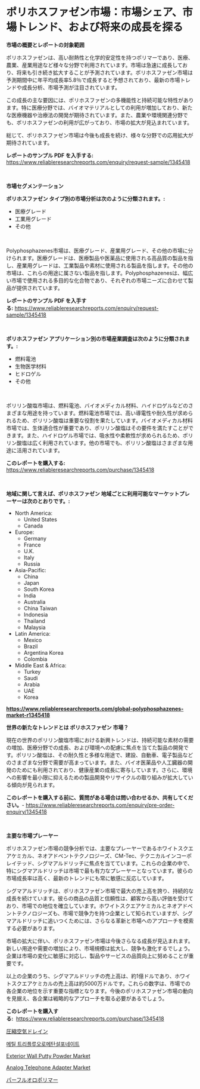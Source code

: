 <p><h1>ポリホスファゼン市場：市場シェア、市場トレンド、および将来の成長を探る</h1></p><p><strong>市場の概要とレポートの対象範囲</strong></p>
<p><p>ポリホスファゼンは、高い耐熱性と化学的安定性を持つポリマーであり、医療、農業、産業用途など様々な分野で利用されています。市場は急速に成長しており、将来も引き続き拡大することが予測されています。ポリホスファゼン市場は予測期間中に年平均成長率5.8％で成長すると予想されており、最新の市場トレンドや成長分析、市場予測が注目されています。</p><p>この成長の主な要因には、ポリホスファゼンの多機能性と持続可能な特性があります。特に医療分野では、バイオマテリアルとしての利用が増加しており、新たな医療機器や治療法の開発が期待されています。また、農業や環境関連分野でも、ポリホスファゼンの利用が広がっており、市場の拡大が見込まれています。</p><p>総じて、ポリホスファゼン市場は今後も成長を続け、様々な分野での応用拡大が期待されています。</p></p>
<p><strong>レポートのサンプル PDF を入手する:</strong> <a href="https://www.reliableresearchreports.com/enquiry/request-sample/1345418">https://www.reliableresearchreports.com/enquiry/request-sample/1345418</a></p>
<p>&nbsp;</p>
<p><strong>市場セグメンテーション</strong></p>
<p><strong>ポリホスファゼン タイプ別の市場分析は次のように分類されます。:</strong></p>
<p><ul><li>医療グレード</li><li>工業用グレード</li><li>その他</li></ul></p>
<p>&nbsp;</p>
<p><p>Polyphosphazenes市場は、医療グレード、産業用グレード、その他の市場に分けられます。医療グレードは、医療製品や医薬品に使用される高品質の製品を指し、産業用グレードは、工業製品や素材に使用される製品を指します。その他の市場は、これらの用途に属さない製品を指します。Polyphosphazenesは、幅広い市場で使用される多目的な化合物であり、それぞれの市場ニーズに合わせて製品が提供されています。</p></p>
<p><strong>レポートのサンプル PDF を入手する:</strong>&nbsp;<a href="https://www.reliableresearchreports.com/enquiry/request-sample/1345418">https://www.reliableresearchreports.com/enquiry/request-sample/1345418</a></p>
<p>&nbsp;</p>
<p><strong> ポリホスファゼン アプリケーション別の市場産業調査は次のように分類されます。:</strong></p>
<p><ul><li>燃料電池</li><li>生物医学材料</li><li>ヒドロゲル</li><li>その他</li></ul></p>
<p>&nbsp;</p>
<p><p>ポリリン酸塩市場は、燃料電池、バイオメディカル材料、ハイドロゲルなどのさまざまな用途を持っています。燃料電池市場では、高い導電性や耐久性が求められるため、ポリリン酸塩は重要な役割を果たしています。バイオメディカル材料市場では、生体適合性が重要であり、ポリリン酸塩はその要件を満たすことができます。また、ハイドロゲル市場では、吸水性や柔軟性が求められるため、ポリリン酸塩は広く利用されています。他の市場でも、ポリリン酸塩はさまざまな用途に活用されています。</p></p>
<p><strong>このレポートを購入する:</strong>&nbsp; <a href="https://www.reliableresearchreports.com/purchase/1345418">https://www.reliableresearchreports.com/purchase/1345418</a></p>
<p>&nbsp;</p>
<p><strong>地域に関して言えば、ポリホスファゼン 地域ごとに利用可能なマーケットプレーヤーは次のとおりです。:</strong></p>
<p><ul>
    <li>
        North America:
        <ul>
            <li>United States</li>
            <li>Canada</li>
        </ul>
    </li>
    <li>
        Europe:
        <ul>
            <li>Germany</li>
            <li>France</li>
            <li>U.K.</li>
            <li>Italy</li>
            <li>Russia</li>
        </ul>
    </li>
    <li>
        Asia-Pacific:
        <ul>
            <li>China</li>
            <li>Japan</li>
            <li>South Korea</li>
            <li>India</li>
            <li>Australia</li>
            <li>China Taiwan</li>
            <li>Indonesia</li>
            <li>Thailand</li>
            <li>Malaysia</li>
        </ul>
    </li>
    <li>
        Latin America:
        <ul>
            <li>Mexico</li>
            <li>Brazil</li>
            <li>Argentina Korea</li>
            <li>Colombia</li>
        </ul>
    </li>
    <li>
        Middle East & Africa:
        <ul>
            <li>Turkey</li>
            <li>Saudi</li>
            <li>Arabia</li>
            <li>UAE</li>
            <li>Korea</li>
        </ul>
    </li>
    </ul></p>
<p><strong><a href="https://www.reliableresearchreports.com/global-polyphosphazenes-market-r1345418">https://www.reliableresearchreports.com/global-polyphosphazenes-market-r1345418</a></strong>&nbsp;</p>
<p><strong>世界の新たなトレンドとは ポリホスファゼン 市場？</strong></p>
<p><p>現在の世界のポリリン酸塩市場における新興トレンドは、持続可能な素材の需要の増加、医療分野での成長、および環境への配慮に焦点を当てた製品の開発です。ポリリン酸塩は、その耐久性と多様な用途で、建設、自動車、電子製品などのさまざまな分野で需要が高まっています。また、バイオ医薬品や人工臓器の開発のためにも利用されており、健康産業の成長に寄与しています。さらに、環境への影響を最小限に抑えるための製品開発やリサイクルの取り組みが拡大している傾向が見られます。</p></p>
<p><strong>このレポートを購入する前に、質問がある場合は問い合わせるか、共有してください。</strong>- <a href="https://www.reliableresearchreports.com/enquiry/pre-order-enquiry/1345418">https://www.reliableresearchreports.com/enquiry/pre-order-enquiry/1345418</a></p>
<p>&nbsp;</p>
<p><strong>主要な市場プレーヤー</strong></p>
<p><p>ポリホスファゼン市場の競争分析では、主要なプレーヤーであるホワイトスクエアケミカル、ネオアドベントテクノロジーズ、CM-Tec、テクニカルインコーポレイテッド、シグマアルドリッチに焦点を当てています。これらの企業の中で、特にシグマアルドリッチは市場で最も有力なプレーヤーとなっています。彼らの市場成長率は高く、最新のトレンドにも常に敏感に反応しています。</p><p>シグマアルドリッチは、ポリホスファゼン市場で最大の売上高を誇り、持続的な成長を続けています。彼らの商品の品質と信頼性は、顧客から高い評価を受けており、市場での地位を確立しています。ホワイトスクエアケミカルとネオアドベントテクノロジーズも、市場で競争力を持つ企業として知られていますが、シグマアルドリッチに追いつくためには、さらなる革新と市場へのアプローチを模索する必要があります。</p><p>市場の拡大に伴い、ポリホスファゼン市場は今後さらなる成長が見込まれます。新しい用途や需要の増加により、市場規模は拡大し、競争も激化するでしょう。企業は市場の変化に敏感に対応し、製品やサービスの品質向上に努めることが重要です。</p><p>以上の企業のうち、シグマアルドリッチの売上高は、約1億ドルであり、ホワイトスクエアケミカルの売上高は約5000万ドルです。これらの数字は、市場での各企業の地位を示す重要な指標となります。今後のポリホスファゼン市場の動向を見据え、各企業は戦略的なアプローチを取る必要があるでしょう。</p></p>
<p><strong>このレポートを購入する:</strong>&nbsp;&nbsp;<a href="https://www.reliableresearchreports.com/purchase/1345418">https://www.reliableresearchreports.com/purchase/1345418</a></p>
<p><p><a href="https://medium.com/@royfoote921/%E5%9C%A7%E7%B8%AE%E7%A9%BA%E6%B0%97%E3%83%89%E3%83%AC%E3%83%B3%E5%B8%82%E5%A0%B4%E3%81%AE%E5%88%86%E6%9E%90-%E3%82%B0%E3%83%AD%E3%83%BC%E3%83%90%E3%83%AB%E7%94%A3%E6%A5%AD%E8%A6%8B%E9%80%9A%E3%81%97%E3%81%A8%E4%BA%88%E6%B8%AC-2024%E5%B9%B4%E3%81%8B%E3%82%892031%E5%B9%B4%E3%81%BE%E3%81%A7-90159f3e5c29">圧縮空気ドレイン</a></p><p><a href="https://github.com/Madalyell456456/Market-Research-Report-List-1/blob/main/694753318559.md">메틸 트리플루오로메탄설포네이트</a></p><p><a href="https://issuu.com/reportprime-2/docs/exterior-wall-putty-powder-market-size-2030.pptx">Exterior Wall Putty Powder Market</a></p><p><a href="https://github.com/mauripalmi/Market-Research-Report-List-2/blob/main/analog-telephone-adapter-market.md">Analog Telephone Adapter Market</a></p><p><a href="https://github.com/DonaldShaw1965/Market-Research-Report-List-1/blob/main/759093720279.md">パーフルオロポリマー</a></p></p>
